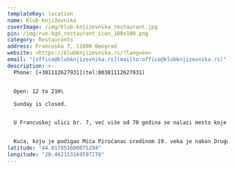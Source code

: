 ```yaml
---
templateKey: location
name: Klub Književnika
coverImage: /img/klub-knjizevnika_restaurant.jpg
pin: /img/run-bgd_restaurant_icon_100x100.png
category: Restaurants
address: Francuska 7, 11000 Beograd
website: <https://klubknjizevnika.rs/?lang=en>
email: "[office@klubknjizevnika.rs](mailto:office@klubknjizevnika.rs)"
description: >-
  Phone: [+381112627931](tel:00381112627931)


  Open: 12 to 21H\

  Sunday is closed. 


  U Francuskoj ulici br. 7, već više od 70 godina se nalazi mesto koje diše i menja se zajedno sa Beogradom – Klub Književnika.


  Kuća, koju je podigao Mića Piroćanac sredinom 19. veka je nakon Drugog svetskog rata postala dom jugoslovenske književne elite. U isto vreme, nastao je i restoran, kao mesto za okupljanje i druženje pisaca iz udruženja. Vrlo brzo, Klub Književnika je stekao kultni status kao mesto intelektualne hrabrosti, slobodoumnosti i velikih ideja.
latitude: "44.817851600075294"
longitude: "20.462153169597276"
---
```

